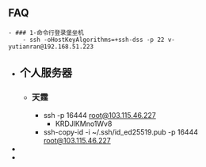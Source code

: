 ## FAQ
	- ### 1-命令行登录堡垒机
		- ssh -oHostKeyAlgorithms=+ssh-dss -p 22 v-yutianran@192.168.51.223
- ## 个人服务器
	- ### 天霆
		- ssh -p 16444 root@103.115.46.227
			- KRDJlKMno1Wv8
		- ssh-copy-id -i ~/.ssh/id_ed25519.pub -p 16444 root@103.115.46.227
-
-